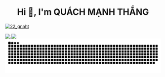 <h1 align="center">Hi 👋, I'm QUÁCH MẠNH THẮNG</h1>


<p align="left">
<a href="https://codeforces.com/profile/22_gnaht" target="blank"><img align="center" src="https://raw.githubusercontent.com/rahuldkjain/github-profile-readme-generator/master/src/images/icons/Social/codeforces.svg" alt="22_gnaht" height="30" width="40" /></a>
</p>


<a href="https://github.com/qmthang22/github-readme-stats">
  <img height=200 align="center" src="https://github-readme-stats.vercel.app/api?username=qmthang22&theme=radical" />
</a>
<a href="https://github.com/qmthang22/convoychat">
  <img height=200 align="center" src="https://github-readme-stats.vercel.app/api/top-langs?username=qmthang22&layout=compact&langs_count=8&card_width=320&theme=radical" />
</a>

<div align="center">
  <img alt="snake eating my contributions" src="https://raw.githubusercontent.com/salesp07/salesp07/output/github-contribution-grid-snake.svg" />
</div>
